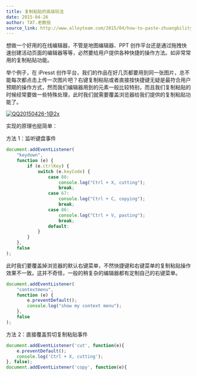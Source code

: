 ```yaml
---
title: 复制粘贴的高级玩法
date: 2015-04-26
author: TAT.老教授
source_link: http://www.alloyteam.com/2015/04/how-to-paste-zhuangbility/
---
```


<!-- {% raw %} - for jekyll -->

想做一个好用的在线编辑器，不管是地图编辑器、PPT 创作平台还是通过拖拽快速创建活动页面的编辑器等等，必然要给用户提供各种快捷的操作方法。如非常常用的复制粘贴功能。

举个例子，在 iPresst 创作平台，我们的作品在好几页都要用到同一张图片，总不能每次都点击上传一次图片吧？右键复制粘贴或者直接按快捷键无疑是最符合用户预期的操作方式，然而我们编辑器用到的元素一般比较特别，而且我们复制粘贴的时候经常要做一些特殊处理，此时我们就需要覆盖浏览器给我们提供的复制粘贴功能了。

[![QQ20150426-1@2x](http://www.alloyteam.com/wp-content/uploads/2015/04/QQ20150426-1@2x1.jpg)](http://www.alloyteam.com/wp-content/uploads/2015/04/QQ20150426-1@2x1.jpg)

实现的原理也挺简单：

方法 1：监听键盘事件

```javascript
document.addEventListener(
    "keydown",
    function (e) {
        if (e.ctrlKey) {
            switch (e.keyCode) {
                case 88:
                    console.log("Ctrl + X, cutting");
                    break;
                case 67:
                    console.log("Ctrl + C, copying");
                    break;
                case 86:
                    console.log("Ctrl + V, pasting");
                    break;
                default:
            }
        }
    },
    false
);
```

此时我们要覆盖掉浏览器的默认右键菜单，不然快捷键和右键菜单的复制粘贴操作效果不一致。这并不奇怪，一般的稍复杂的编辑器都有定制自己的右键菜单。

```javascript
document.addEventListener(
    "contextmenu",
    function (e) {
        e.preventDefault();
        console.log("show my context menu");
    },
    false
);
```

方法 2：直接覆盖剪切复制粘贴事件

```javascript
document.addEventListener('cut', function(e){
	e.preventDefault();
	console.log('Ctrl + X, cutting');
}, false);
document.addEventListener('copy', function(e){
```


<!-- {% endraw %} - for jekyll -->